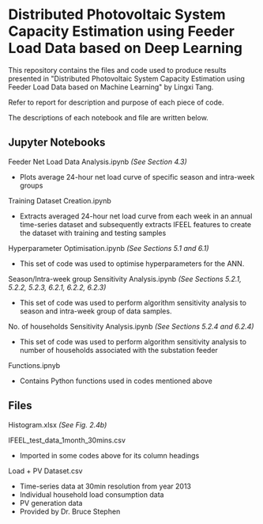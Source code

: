 # Distributed Photovoltaic System Capacity Estimation using Feeder Load Data based on Deep Learning

This repository contains the files and code used to produce results presented in "Distributed Photovoltaic System Capacity Estimation using Feeder Load Data based on Machine Learning" by Lingxi Tang.

Refer to report for description and purpose of each piece of code. 

The descriptions of each notebook and file are written below. 


## Jupyter Notebooks

Feeder Net Load Data Analysis.ipynb
*(See Section 4.3)* 
- Plots average 24-hour net load curve of specific season and intra-week groups

Training Dataset Creation.ipynb
- Extracts averaged 24-hour net load curve from each week in an annual time-series dataset and subsequently extracts IFEEL features to create the dataset with training and testing samples

Hyperparameter Optimisation.ipynb
*(See Sections 5.1 and 6.1)* 
- This set of code was used to optimise hyperparameters for the ANN. 

Season/Intra-week group Sensitivity Analysis.ipynb
*(See Sections 5.2.1, 5.2.2, 5.2.3, 6.2.1, 6.2.2, 6.2.3)*
- This set of code was used to perform algorithm sensitivity analysis to season and intra-week group of data samples. 

No. of households Sensitivity Analysis.ipynb
*(See Sections 5.2.4 and 6.2.4)*
- This set of code was used to perform algorithm sensitivity analysis to number of households associated with the substation feeder

Functions.ipnyb
- Contains Python functions used in codes mentioned above

## Files

Histogram.xlsx
*(See Fig. 2.4b)*

IFEEL_test_data_1month_30mins.csv
- Imported in some codes above for its column headings

Load + PV Dataset.csv
- Time-series data at 30min resolution from year 2013
- Individual household load consumption data
- PV generation data 
- Provided by Dr. Bruce Stephen


